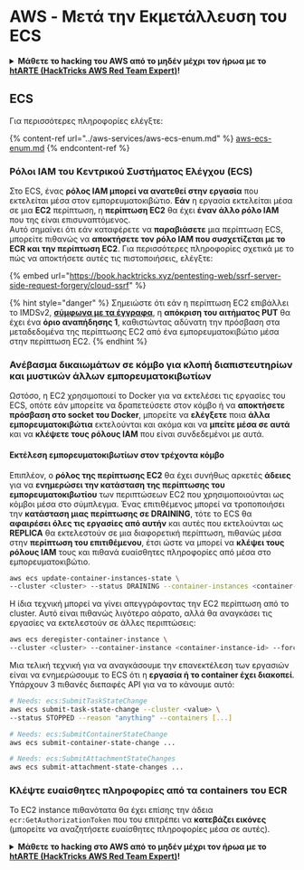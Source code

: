 # AWS - Μετά την Εκμετάλλευση του ECS

<details>

<summary><strong>Μάθετε το hacking του AWS από το μηδέν μέχρι τον ήρωα με το</strong> <a href="https://training.hacktricks.xyz/courses/arte"><strong>htARTE (HackTricks AWS Red Team Expert)</strong></a><strong>!</strong></summary>

Άλλοι τρόποι για να υποστηρίξετε το HackTricks:

* Εάν θέλετε να δείτε την **εταιρεία σας να διαφημίζεται στο HackTricks** ή να **κατεβάσετε το HackTricks σε μορφή PDF** ελέγξτε τα [**ΣΧΕΔΙΑ ΣΥΝΔΡΟΜΗΣ**](https://github.com/sponsors/carlospolop)!
* Αποκτήστε το [**επίσημο PEASS & HackTricks swag**](https://peass.creator-spring.com)
* Ανακαλύψτε [**την Οικογένεια PEASS**](https://opensea.io/collection/the-peass-family), τη συλλογή μας από αποκλειστικά [**NFTs**](https://opensea.io/collection/the-peass-family)
* **Εγγραφείτε στη** 💬 [**ομάδα Discord**](https://discord.gg/hRep4RUj7f) ή στη [**ομάδα telegram**](https://t.me/peass) ή **ακολουθήστε** μας στο **Twitter** 🐦 [**@hacktricks_live**](https://twitter.com/hacktricks_live)**.**
* **Μοιραστείτε τα hacking tricks σας υποβάλλοντας PRs στα** [**HackTricks**](https://github.com/carlospolop/hacktricks) και [**HackTricks Cloud**](https://github.com/carlospolop/hacktricks-cloud) αποθετήρια του github.

</details>

## ECS

Για περισσότερες πληροφορίες ελέγξτε:

{% content-ref url="../aws-services/aws-ecs-enum.md" %}
[aws-ecs-enum.md](../aws-services/aws-ecs-enum.md)
{% endcontent-ref %}

### Ρόλοι IAM του Κεντρικού Συστήματος Ελέγχου (ECS)

Στο ECS, ένας **ρόλος IAM μπορεί να ανατεθεί στην εργασία** που εκτελείται μέσα στον εμπορευματοκιβώτιο. **Εάν** η εργασία εκτελείται μέσα σε μια **EC2** περίπτωση, η **περίπτωση EC2** θα έχει **έναν άλλο ρόλο IAM** που της είναι επισυναπτόμενος.\
Αυτό σημαίνει ότι εάν καταφέρετε να **παραβιάσετε** μια περίπτωση ECS, μπορείτε πιθανώς να **αποκτήσετε τον ρόλο IAM που συσχετίζεται με το ECR και την περίπτωση EC2**. Για περισσότερες πληροφορίες σχετικά με το πώς να αποκτήσετε αυτές τις πιστοποιήσεις, ελέγξτε:

{% embed url="https://book.hacktricks.xyz/pentesting-web/ssrf-server-side-request-forgery/cloud-ssrf" %}

{% hint style="danger" %}
Σημειώστε ότι εάν η περίπτωση EC2 επιβάλλει το IMDSv2, [**σύμφωνα με τα έγγραφα**](https://docs.aws.amazon.com/AWSEC2/latest/UserGuide/instance-metadata-v2-how-it-works.html), η **απόκριση του αιτήματος PUT** θα έχει ένα **όριο αναπήδησης 1**, καθιστώντας αδύνατη την πρόσβαση στα μεταδεδομένα της περίπτωσης EC2 από ένα εμπορευματοκιβώτιο μέσα στην περίπτωση EC2.
{% endhint %}

### Ανέβασμα δικαιωμάτων σε κόμβο για κλοπή διαπιστευτηρίων και μυστικών άλλων εμπορευματοκιβωτίων

Ωστόσο, η EC2 χρησιμοποιεί το Docker για να εκτελέσει τις εργασίες του ECS, οπότε εάν μπορείτε να δραπετεύσετε στον κόμβο ή να **αποκτήσετε πρόσβαση στο socket του Docker**, μπορείτε να **ελέγξετε** ποια **άλλα εμπορευματοκιβώτια** εκτελούνται και ακόμα και να **μπείτε μέσα σε αυτά** και να **κλέψετε τους ρόλους IAM** που είναι συνδεδεμένοι με αυτά.

#### Εκτέλεση εμπορευματοκιβωτίων στον τρέχοντα κόμβο

Επιπλέον, ο **ρόλος της περίπτωσης EC2** θα έχει συνήθως αρκετές **άδειες** για να **ενημερώσει την κατάσταση της περίπτωσης του εμπορευματοκιβωτίου** των περιπτώσεων EC2 που χρησιμοποιούνται ως κόμβοι μέσα στο σύμπλεγμα. Ένας επιτιθέμενος μπορεί να τροποποιήσει την **κατάσταση μιας περίπτωσης σε DRAINING**, τότε το ECS θα **αφαιρέσει όλες τις εργασίες από αυτήν** και αυτές που εκτελούνται ως **REPLICA** θα εκτελεστούν σε μια διαφορετική περίπτωση, πιθανώς μέσα στην **περίπτωση του επιτιθέμενου**, έτσι ώστε να μπορεί να **κλέψει τους ρόλους IAM** τους και πιθανά ευαίσθητες πληροφορίες από μέσα στο εμπορευματοκιβώτιο.
```bash
aws ecs update-container-instances-state \
--cluster <cluster> --status DRAINING --container-instances <container-instance-id>
```
Η ίδια τεχνική μπορεί να γίνει απεγγράφοντας την EC2 περίπτωση από το cluster. Αυτό είναι πιθανώς λιγότερο αόρατο, αλλά θα αναγκάσει τις εργασίες να εκτελεστούν σε άλλες περιπτώσεις:
```bash
aws ecs deregister-container-instance \
--cluster <cluster> --container-instance <container-instance-id> --force
```
Μια τελική τεχνική για να αναγκάσουμε την επανεκτέλεση των εργασιών είναι να ενημερώσουμε το ECS ότι η **εργασία ή το container έχει διακοπεί**. Υπάρχουν 3 πιθανές διεπαφές API για να το κάνουμε αυτό:
```bash
# Needs: ecs:SubmitTaskStateChange
aws ecs submit-task-state-change --cluster <value> \
--status STOPPED --reason "anything" --containers [...]

# Needs: ecs:SubmitContainerStateChange
aws ecs submit-container-state-change ...

# Needs: ecs:SubmitAttachmentStateChanges
aws ecs submit-attachment-state-changes ...
```
### Κλέψτε ευαίσθητες πληροφορίες από τα containers του ECR

Το EC2 instance πιθανότατα θα έχει επίσης την άδεια `ecr:GetAuthorizationToken` που του επιτρέπει να **κατεβάζει εικόνες** (μπορείτε να αναζητήσετε ευαίσθητες πληροφορίες μέσα σε αυτές).

<details>

<summary><strong>Μάθετε το hacking στο AWS από το μηδέν μέχρι τον ήρωα με το</strong> <a href="https://training.hacktricks.xyz/courses/arte"><strong>htARTE (HackTricks AWS Red Team Expert)</strong></a><strong>!</strong></summary>

Άλλοι τρόποι για να υποστηρίξετε το HackTricks:

* Εάν θέλετε να δείτε την **εταιρεία σας να διαφημίζεται στο HackTricks** ή να **κατεβάσετε το HackTricks σε μορφή PDF** ελέγξτε τα [**ΣΧΕΔΙΑ ΣΥΝΔΡΟΜΗΣ**](https://github.com/sponsors/carlospolop)!
* Αποκτήστε το [**επίσημο PEASS & HackTricks swag**](https://peass.creator-spring.com)
* Ανακαλύψτε [**The PEASS Family**](https://opensea.io/collection/the-peass-family), τη συλλογή μας από αποκλειστικά [**NFTs**](https://opensea.io/collection/the-peass-family)
* **Εγγραφείτε στην** 💬 [**ομάδα Discord**](https://discord.gg/hRep4RUj7f) ή στην [**ομάδα telegram**](https://t.me/peass) ή **ακολουθήστε** μας στο **Twitter** 🐦 [**@hacktricks_live**](https://twitter.com/hacktricks_live)**.**
* **Μοιραστείτε τα κόλπα σας για το hacking υποβάλλοντας PRs στα** [**HackTricks**](https://github.com/carlospolop/hacktricks) και [**HackTricks Cloud**](https://github.com/carlospolop/hacktricks-cloud) αποθετήρια του github.

</details>

